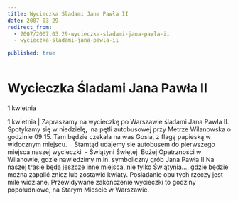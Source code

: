 ```yaml
---
title: Wycieczka Śladami Jana Pawła II
date: 2007-03-29
redirect_from: 
  - 2007/2007.03.29-wycieczka-sladami-jana-pawla-ii
  - wycieczka-sladami-jana-pawla-ii

published: true
---
```




# Wycieczka Śladami Jana Pawła II

<time>1 kwietnia</time>

1 kwietnia | Zapraszamy na wycieczkę po Warszawie&nbsp;śladami Jana Pawła II. Spotykamy się w niedzielę,&nbsp; na pętli autobusowej przy Metrze Wilanowska o godzinie 09:15.&nbsp;Tam będzie czekała na was Gosia, z&nbsp;flagą papieską w widocznym miejscu.
&nbsp;&nbsp; Stamtąd udajemy sie autobusem do pierwszego miejsca naszej wycieczki&nbsp; -
Świątyni Świętej&nbsp; Bożej Opatrzności w Wilanowie, gdzie nawiedzimy m.in.
symboliczny grób Jana Pawła II.Na naszej trasie&nbsp;będą jeszcze inne miejsca, nie tylko Świątynia..., gdzie będzie można zapalić znicz lub zostawić kwiaty. Posiadanie obu tych rzeczy jest mile widziane. Przewidywane zakończenie wycieczki to godziny popołudniowe, na Starym Mieście w Warszawie.

<!--CONTENT FROM OLD SERVER (jos before 2013): 1 kwietnia | Zapraszamy na wycieczkę po Warszawie&nbsp;śladami Jana Pawła II. Spotykamy się w niedzielę,&nbsp; na pętli autobusowej przy Metrze Wilanowska o godzinie 09:15.&nbsp;Tam będzie czekała na was Gosia, z&nbsp;flagą papieską w widocznym miejscu.
&nbsp;&nbsp; Stamtąd udajemy sie autobusem do pierwszego miejsca naszej wycieczki&nbsp; -
Świątyni Świętej&nbsp; Bożej Opatrzności w Wilanowie, gdzie nawiedzimy m.in.
symboliczny grób Jana Pawła II.Na naszej trasie&nbsp;będą jeszcze inne miejsca, nie tylko Świątynia..., gdzie będzie można zapalić znicz lub zostawić kwiaty. Posiadanie obu tych rzeczy jest mile widziane. Przewidywane zakończenie wycieczki to godziny popołudniowe, na Starym Mieście w Warszawie. 
-->

<!--{{json:{"created_date":"2007-03-29 17:25:26","publish_down":"0000-00-00 00:00:00","id":"478"}}}-->